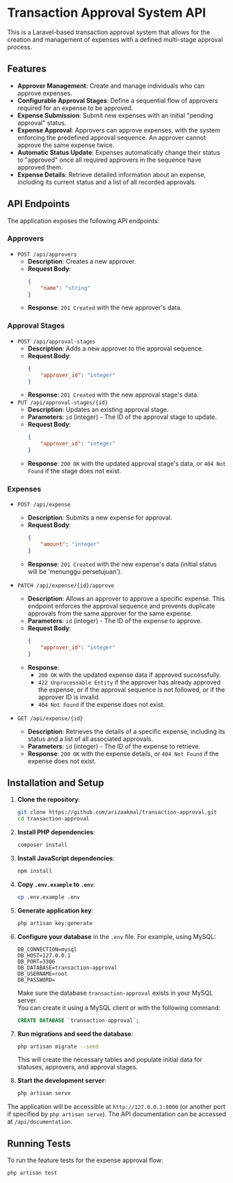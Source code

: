 # Transaction Approval System API

This is a Laravel-based transaction approval system that allows for the creation and management of expenses with a defined multi-stage approval process.

## Features

-   **Approver Management**: Create and manage individuals who can approve expenses.
-   **Configurable Approval Stages**: Define a sequential flow of approvers required for an expense to be approved.
-   **Expense Submission**: Submit new expenses with an initial "pending approval" status.
-   **Expense Approval**: Approvers can approve expenses, with the system enforcing the predefined approval sequence. An approver cannot approve the same expense twice.
-   **Automatic Status Update**: Expenses automatically change their status to "approved" once all required approvers in the sequence have approved them.
-   **Expense Details**: Retrieve detailed information about an expense, including its current status and a list of all recorded approvals.

## API Endpoints

The application exposes the following API endpoints:

### Approvers

-   `POST /api/approvers`
    -   **Description**: Creates a new approver.
    -   **Request Body**:
        ```json
        {
            "name": "string"
        }
        ```
    -   **Response**: `201 Created` with the new approver's data.

### Approval Stages

-   `POST /api/approval-stages`
    -   **Description**: Adds a new approver to the approval sequence.
    -   **Request Body**:
        ```json
        {
            "approver_id": "integer"
        }
        ```
    -   **Response**: `201 Created` with the new approval stage's data.
-   `PUT /api/approval-stages/{id}`
    -   **Description**: Updates an existing approval stage.
    -   **Parameters**: `id` (integer) - The ID of the approval stage to update.
    -   **Request Body**:
        ```json
        {
            "approver_id": "integer"
        }
        ```
    -   **Response**: `200 OK` with the updated approval stage's data, or `404 Not Found` if the stage does not exist.

### Expenses

-   `POST /api/expense`

    -   **Description**: Submits a new expense for approval.
    -   **Request Body**:
        ```json
        {
            "amount": "integer"
        }
        ```
    -   **Response**: `201 Created` with the new expense's data (initial status will be 'menunggu persetujuan').

-   `PATCH /api/expense/{id}/approve`

    -   **Description**: Allows an approver to approve a specific expense. This endpoint enforces the approval sequence and prevents duplicate approvals from the same approver for the same expense.
    -   **Parameters**: `id` (integer) - The ID of the expense to approve.
    -   **Request Body**:
        ```json
        {
            "approver_id": "integer"
        }
        ```
    -   **Response**:
        -   `200 OK` with the updated expense data if approved successfully.
        -   `422 Unprocessable Entity` if the approver has already approved the expense, or if the approval sequence is not followed, or if the approver ID is invalid.
        -   `404 Not Found` if the expense does not exist.

-   `GET /api/expense/{id}`
    -   **Description**: Retrieves the details of a specific expense, including its status and a list of all associated approvals.
    -   **Parameters**: `id` (integer) - The ID of the expense to retrieve.
    -   **Response**: `200 OK` with the expense details, or `404 Not Found` if the expense does not exist.

## Installation and Setup

1.  **Clone the repository**:

    ```bash
    git clone https://github.com/arizaakmal/transaction-approval.git
    cd transaction-approval
    ```

2.  **Install PHP dependencies**:

    ```bash
    composer install
    ```

3.  **Install JavaScript dependencies**:

    ```bash
    npm install
    ```

4.  **Copy `.env.example` to `.env`**:

    ```bash
    cp .env.example .env
    ```

5.  **Generate application key**:

    ```bash
    php artisan key:generate
    ```

6.  **Configure your database** in the `.env` file. For example, using MySQL:

    ```
    DB_CONNECTION=mysql
    DB_HOST=127.0.0.1
    DB_PORT=3306
    DB_DATABASE=transaction-approval
    DB_USERNAME=root
    DB_PASSWORD=
    ```

    Make sure the database `transaction-approval` exists in your MySQL server.  
    You can create it using a MySQL client or with the following command:

    ```sql
    CREATE DATABASE `transaction-approval`;
    ```

7.  **Run migrations and seed the database**:

    ```bash
    php artisan migrate --seed
    ```

    This will create the necessary tables and populate initial data for statuses, approvers, and approval stages.

8.  **Start the development server**:
    ```bash
    php artisan serve
    ```

The application will be accessible at `http://127.0.0.1:8000` (or another port if specified by `php artisan serve`). The API documentation can be accessed at `/api/documentation`.

## Running Tests

To run the feature tests for the expense approval flow:

```bash
php artisan test
```
